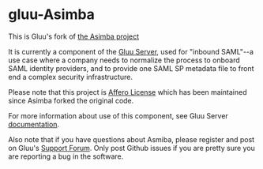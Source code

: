# gluu-Asimba 

This is Gluu's fork of [the Asimba project](http://www.asimba.org/site/)

It is currently a component of the [Gluu Server](http://gluu.org), used for "inbound SAML"--a use case where a company needs to normalize the process to onboard SAML identity providers, and to provide one SAML SP metadata file to front end a complex security infrastructure.

Please note that this project is [Affero License](https://en.wikipedia.org/wiki/Affero_General_Public_License) which has been maintained since Asimba forked the original code. 

For more information about use of this component, see Gluu Server [documentation](https://gluu.org/docs/integrate/inbound-saml).

Also note that if you have questions about Asmiba, please register and post on Gluu's [Support Forum](https://support.gluu.org). Only post Github issues if you are pretty sure you are reporting a bug in the software.
